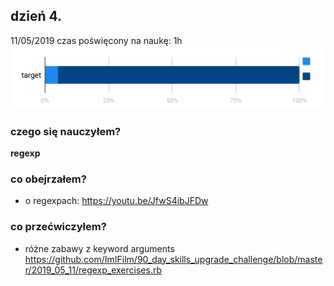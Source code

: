 ## dzień 4.
11/05/2019
czas poświęcony na naukę: 1h
![my target](https://github.com/ImIFilm/90_day_skills_upgrade_challenge/blob/master/2019_05_11/target1.PNG)

### czego się nauczyłem?
**regexp**

  
### co obejrzałem?
- o regexpach: https://youtu.be/JfwS4ibJFDw

### co przećwiczyłem?
- różne zabawy z keyword arguments https://github.com/ImIFilm/90_day_skills_upgrade_challenge/blob/master/2019_05_11/regexp_exercises.rb
